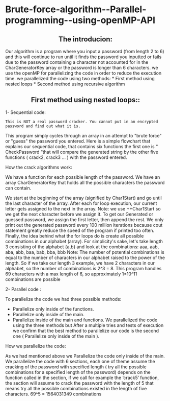 # Brute-force-algorithm--Parallel-programming--using-openMP-API
<h2 align="center">The introducion:</h2>
Our algorithm is a program where you input a password (from length 2 to 6) and this will 
continue to run until it finds the password you inputted or fails due to the password 
containing a character not accounted for in the CharGeneratorKey array or the 
password is longer than 6 characters. we use the openMP for parallelizing the code in order to reduce the execution time.
we parallelized the code using two methods:
 * First method using nested loops
 * Second method using recursive algorithm
 <h2 align="center"> First method using nested loops::</h2>
 
   1- Sequential code:
    
    This is NOT a real password cracker. You cannot put in an encrypted password and find out what it is.
This program simply cycles through an array in an attempt to "brute force" or "guess" 
the password you entered.
Here is a simple flowchart that explains our sequential code, that contains six 
functions the first one is “ CheckPassword “that will compare the generated string by
the other five functions ( crack2, crack3 … ) with the password entered.

How the crack algorithms work:

We have a function for each possible length of the password. We have an array 
CharGeneratorKey that holds all the possible characters the password can contain.

We start at the beginning of the array (signified by Char1Start) and go until the last 
character of the array. After each for loop execution, our current letter gets assigned 
to the next in the array.
Note: we use ++Char1Start so we get the next character before we assign it.
To get our Generated or guessed password, we assign the first letter, then append 
the rest. We only print out the generated password every 100 million iterations 
because cout statement greatly reduce the speed of the program if printed too often.
Finally, the idea behind what the for loops do is create all possible combinations in 
our alphabet (array). For simplicity's sake, let's take length 3 consisting of the 
alphabet {a,b} and look at the combinations: aaa, aab, aba, abb, baa, bab, bba, bbb
Note: The number of potential combinations is equal to the number of characters in 
our alphabet raised to the power of the length. 
So if we take our length 3 example, we have 2 characters in our alphabet, so the 
number of combinations is 2^3 = 8. 
This program handles 69 characters with a max length of 6, so approximately
1*10^11 combinations are possible

 2- Parallel code :
 
To parallelize the code we had three possible methods:

 * Parallelize only inside of the functions.
 * Parallelize only inside of the main.
 * Parallelize inside of the main and functions.
We parallelized the code using the three methods but After a multiple tries and tests
of execution we confirm that the best method to parallelize our code is the second 
one ( Parallelize only inside of the main ).

How we parallelize the code:

As we had mentioned above we Parallelize the code only inside of the main.
We parallelize the code with 6 sections, each one of theme assume the cracking of
the password with specified length ( try all the possible combinations for a specified 
length of the password) depends on the function called in the section, if we call for 
example the ‘crack5’ function, the section will assume to crack the password with the 
length of 5 that means try all the possible combinations existed in the length of five
characters. 69^5 = 1564031349 combinations









